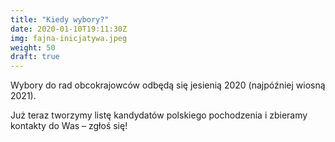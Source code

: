 ```yaml
---
title: "Kiedy wybory?"
date: 2020-01-10T19:11:30Z
img: fajna-inicjatywa.jpeg
weight: 50
draft: true
---
```

Wybory do rad obcokrajowców odbędą się jesienią 2020 (najpóźniej
wiosną 2021). 

Już teraz tworzymy listę kandydatów polskiego
pochodzenia i zbieramy kontakty do Was – zgłoś się!
